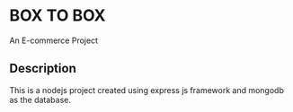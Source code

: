 # BOX TO BOX
An E-commerce Project

## Description

This is a nodejs project created using express js framework and mongodb as the database.
